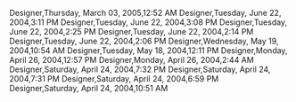 ﻿Designer,Thursday, March 03, 2005,12:52 AMDesigner,Tuesday, June 22, 2004,3:11 PMDesigner,Tuesday, June 22, 2004,3:08 PMDesigner,Tuesday, June 22, 2004,2:25 PMDesigner,Tuesday, June 22, 2004,2:14 PMDesigner,Tuesday, June 22, 2004,2:06 PMDesigner,Wednesday, May 19, 2004,10:54 AMDesigner,Tuesday, May 18, 2004,12:11 PMDesigner,Monday, April 26, 2004,12:57 PMDesigner,Monday, April 26, 2004,2:44 AMDesigner,Saturday, April 24, 2004,7:32 PMDesigner,Saturday, April 24, 2004,7:31 PMDesigner,Saturday, April 24, 2004,6:59 PMDesigner,Saturday, April 24, 2004,10:51 AM
